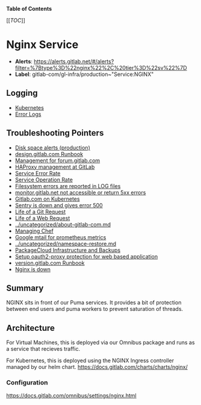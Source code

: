 <!-- MARKER: do not edit this section directly. Edit services/service-catalog.yml then run scripts/generate-docs -->

**Table of Contents**

[[_TOC_]]

#  Nginx Service
* **Alerts**: https://alerts.gitlab.net/#/alerts?filter=%7Btype%3D%22nginx%22%2C%20tier%3D%22sv%22%7D
* **Label**: gitlab-com/gl-infra/production~"Service:NGINX"

## Logging

* [Kubernetes](https://log.gprd.gitlab.net/goto/88eab835042a07b213b8c7f24213d5bf)
* [Error Logs](https://cloudlogging.app.goo.gl/neeqq5jQEKWsxZRx8)

## Troubleshooting Pointers

* [Disk space alerts (production)](../customersdot/disk-space.md)
* [design.gitlab.com Runbook](../design/design-gitlab-com.md)
* [Management for forum.gitlab.com](../forum/discourse-forum.md)
* [HAProxy management at GitLab](../frontend/haproxy.md)
* [Service Error Rate](../monitoring/definition-service-error-rate.md)
* [Service Operation Rate](../monitoring/definition-service-ops-rate.md)
* [Filesystem errors are reported in LOG files](../monitoring/filesystem_alerts.md)
* [monitor.gitlab.net not accessible or return 5xx errors](../monitoring/monitor-gitlab-net-not-accessible.md)
* [Gitlab.com on Kubernetes](../onboarding/gitlab.com_on_k8s.md)
* [Sentry is down and gives error 500](../sentry/sentry-is-down.md)
* [Life of a Git Request](../tutorials/overview_life_of_a_git_request.md)
* [Life of a Web Request](../tutorials/overview_life_of_a_web_request.md)
* [../uncategorized/about-gitlab-com.md](../uncategorized/about-gitlab-com.md)
* [Managing Chef](../uncategorized/manage-chef.md)
* [Google mtail for prometheus metrics](../uncategorized/mtail.md)
* [../uncategorized/namespace-restore.md](../uncategorized/namespace-restore.md)
* [PackageCloud Infrastructure and Backups](../uncategorized/packagecloud-infrastructure.md)
* [Setup oauth2-proxy protection for web based application](../uncategorized/setup-oauth2-proxy-protected-application.md)
* [version.gitlab.com Runbook](../version/version-gitlab-com.md)
* [Nginx is down](../web/nginx-is-down.md)
<!-- END_MARKER -->

## Summary

NGINX sits in front of our Puma services.  It provides a bit of protection
between end users and puma workers to prevent saturation of threads.

## Architecture

For Virtual Machines, this is deployed via our Omnibus package and runs as a
service that recieves traffic.

For Kubernetes, this is deployed using the NGINX Ingress controller managed by
our helm chart.  https://docs.gitlab.com/charts/charts/nginx/

### Configuration

https://docs.gitlab.com/omnibus/settings/nginx.html

<!-- ## Performance -->

<!-- ## Scalability -->

<!-- ## Availability -->

<!-- ## Durability -->

<!-- ## Security/Compliance -->

<!-- ## Monitoring/Alerting -->

<!-- ## Links to further Documentation -->
